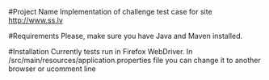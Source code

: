 #Project Name
Implementation of challenge test case for site http://www.ss.lv 

#Requirements
Please, make sure you have Java and Maven installed.

#Installation
Currently tests run in Firefox WebDriver.
In /src/main/resources/application.properties file you can change it to another browser or ucomment line
